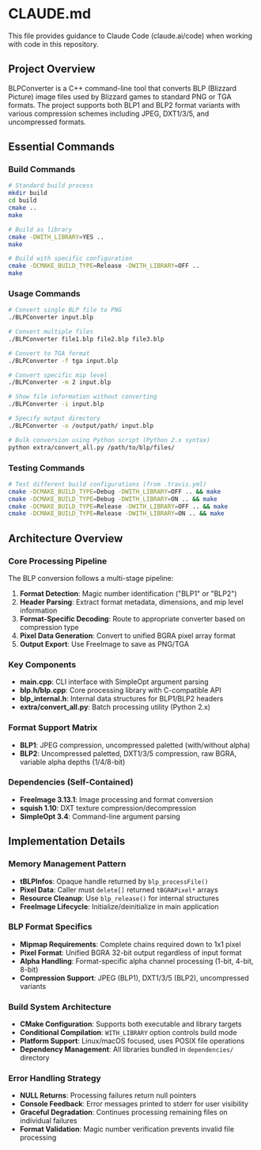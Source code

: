 # CLAUDE.md

This file provides guidance to Claude Code (claude.ai/code) when working with code in this repository.

## Project Overview

BLPConverter is a C++ command-line tool that converts BLP (Blizzard Picture) image files used by Blizzard games to standard PNG or TGA formats. The project supports both BLP1 and BLP2 format variants with various compression schemes including JPEG, DXT1/3/5, and uncompressed formats.

## Essential Commands

### Build Commands
```bash
# Standard build process
mkdir build
cd build
cmake ..
make

# Build as library
cmake -DWITH_LIBRARY=YES ..
make

# Build with specific configuration
cmake -DCMAKE_BUILD_TYPE=Release -DWITH_LIBRARY=OFF ..
make
```

### Usage Commands
```bash
# Convert single BLP file to PNG
./BLPConverter input.blp

# Convert multiple files
./BLPConverter file1.blp file2.blp file3.blp

# Convert to TGA format
./BLPConverter -f tga input.blp

# Convert specific mip level
./BLPConverter -m 2 input.blp

# Show file information without converting
./BLPConverter -i input.blp

# Specify output directory
./BLPConverter -o /output/path/ input.blp

# Bulk conversion using Python script (Python 2.x syntax)
python extra/convert_all.py /path/to/blp/files/
```

### Testing Commands
```bash
# Test different build configurations (from .travis.yml)
cmake -DCMAKE_BUILD_TYPE=Debug -DWITH_LIBRARY=OFF .. && make
cmake -DCMAKE_BUILD_TYPE=Debug -DWITH_LIBRARY=ON .. && make
cmake -DCMAKE_BUILD_TYPE=Release -DWITH_LIBRARY=OFF .. && make
cmake -DCMAKE_BUILD_TYPE=Release -DWITH_LIBRARY=ON .. && make
```

## Architecture Overview

### Core Processing Pipeline
The BLP conversion follows a multi-stage pipeline:

1. **Format Detection**: Magic number identification ("BLP1" or "BLP2") 
2. **Header Parsing**: Extract format metadata, dimensions, and mip level information
3. **Format-Specific Decoding**: Route to appropriate converter based on compression type
4. **Pixel Data Generation**: Convert to unified BGRA pixel array format
5. **Output Export**: Use FreeImage to save as PNG/TGA

### Key Components
- **main.cpp**: CLI interface with SimpleOpt argument parsing
- **blp.h/blp.cpp**: Core processing library with C-compatible API
- **blp_internal.h**: Internal data structures for BLP1/BLP2 headers
- **extra/convert_all.py**: Batch processing utility (Python 2.x)

### Format Support Matrix
- **BLP1**: JPEG compression, uncompressed paletted (with/without alpha)
- **BLP2**: Uncompressed paletted, DXT1/3/5 compression, raw BGRA, variable alpha depths (1/4/8-bit)

### Dependencies (Self-Contained)
- **FreeImage 3.13.1**: Image processing and format conversion
- **squish 1.10**: DXT texture compression/decompression
- **SimpleOpt 3.4**: Command-line argument parsing

## Implementation Details

### Memory Management Pattern
- **tBLPInfos**: Opaque handle returned by `blp_processFile()`
- **Pixel Data**: Caller must `delete[]` returned `tBGRAPixel*` arrays
- **Resource Cleanup**: Use `blp_release()` for internal structures
- **FreeImage Lifecycle**: Initialize/deinitialize in main application

### BLP Format Specifics
- **Mipmap Requirements**: Complete chains required down to 1x1 pixel
- **Pixel Format**: Unified BGRA 32-bit output regardless of input format
- **Alpha Handling**: Format-specific alpha channel processing (1-bit, 4-bit, 8-bit)
- **Compression Support**: JPEG (BLP1), DXT1/3/5 (BLP2), uncompressed variants

### Build System Architecture
- **CMake Configuration**: Supports both executable and library targets
- **Conditional Compilation**: `WITH_LIBRARY` option controls build mode
- **Platform Support**: Linux/macOS focused, uses POSIX file operations
- **Dependency Management**: All libraries bundled in `dependencies/` directory

### Error Handling Strategy
- **NULL Returns**: Processing failures return null pointers
- **Console Feedback**: Error messages printed to stderr for user visibility
- **Graceful Degradation**: Continues processing remaining files on individual failures
- **Format Validation**: Magic number verification prevents invalid file processing